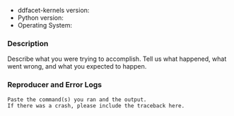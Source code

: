 - ddfacet-kernels version:
- Python version:
- Operating System:

### Description

Describe what you were trying to accomplish.
Tell us what happened, what went wrong, and what you expected to happen.

### Reproducer and Error Logs

```
Paste the command(s) you ran and the output.
If there was a crash, please include the traceback here.
```
